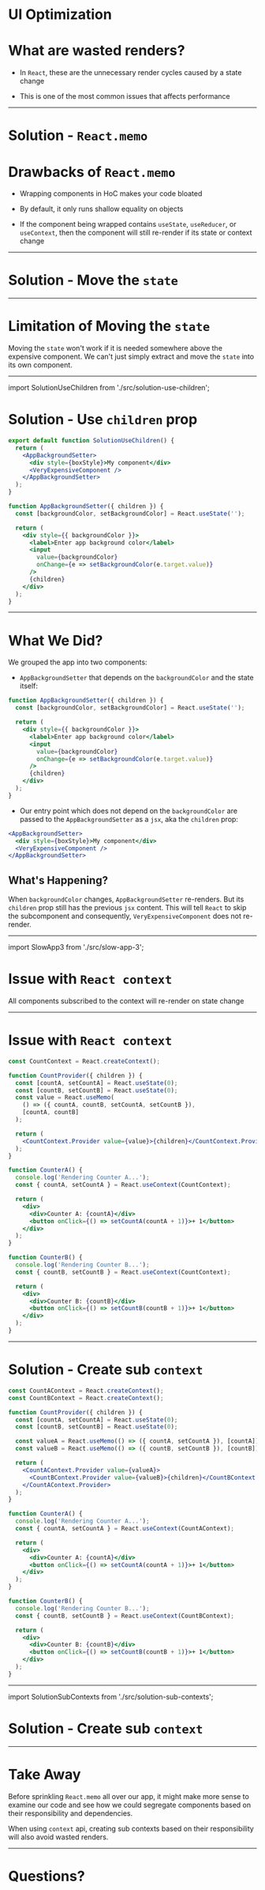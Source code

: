 # UI Optimization

# What are wasted renders?

- In `React`, these are the unnecessary render cycles caused by a state change

- This is one of the most common issues that affects performance

---

# Solution - `React.memo`

# Drawbacks of `React.memo`

- Wrapping components in HoC makes your code bloated

- By default, it only runs shallow equality on objects

- If the component being wrapped contains `useState`, `useReducer`, or `useContext`, then the component will still re-render if its state or context change

---

# Solution - Move the `state`

---

# Limitation of Moving the `state`

Moving the `state` won't work if it is needed somewhere above the expensive component.
We can't just simply extract and move the `state` into its own component.

---

import SolutionUseChildren from './src/solution-use-children';

# Solution - Use `children` prop

<SolutionUseChildren />

```jsx
export default function SolutionUseChildren() {
  return (
    <AppBackgroundSetter>
      <div style={boxStyle}>My component</div>
      <VeryExpensiveComponent />
    </AppBackgroundSetter>
  );
}

function AppBackgroundSetter({ children }) {
  const [backgroundColor, setBackgroundColor] = React.useState('');

  return (
    <div style={{ backgroundColor }}>
      <label>Enter app background color</label>
      <input
        value={backgroundColor}
        onChange={e => setBackgroundColor(e.target.value)}
      />
      {children}
    </div>
  );
}
```

---

# What We Did?

We grouped the app into two components:

- `AppBackgroundSetter` that depends on the `backgroundColor` and the state itself:

```jsx
function AppBackgroundSetter({ children }) {
  const [backgroundColor, setBackgroundColor] = React.useState('');

  return (
    <div style={{ backgroundColor }}>
      <label>Enter app background color</label>
      <input
        value={backgroundColor}
        onChange={e => setBackgroundColor(e.target.value)}
      />
      {children}
    </div>
  );
}
```

- Our entry point which does not depend on the `backgroundColor` are passed to the `AppBackgroundSetter` as a `jsx`, aka the `children` prop:

```jsx
<AppBackgroundSetter>
  <div style={boxStyle}>My component</div>
  <VeryExpensiveComponent />
</AppBackgroundSetter>
```

## What's Happening?

When `backgroundColor` changes, `AppBackgroundSetter` re-renders. But its `children` prop still has the previous `jsx` content. This will tell `React` to skip the subcomponent
and consequently, `VeryExpensiveComponent` does not re-render.

---

import SlowApp3 from './src/slow-app-3';

# Issue with `React context`

All components subscribed to the context will re-render on state change

<SlowApp3 />

---

# Issue with `React context`

```jsx
const CountContext = React.createContext();

function CountProvider({ children }) {
  const [countA, setCountA] = React.useState(0);
  const [countB, setCountB] = React.useState(0);
  const value = React.useMemo(
    () => ({ countA, countB, setCountA, setCountB }),
    [countA, countB]
  );

  return (
    <CountContext.Provider value={value}>{children}</CountContext.Provider>
  );
}

function CounterA() {
  console.log('Rendering Counter A...');
  const { countA, setCountA } = React.useContext(CountContext);

  return (
    <div>
      <div>Counter A: {countA}</div>
      <button onClick={() => setCountA(countA + 1)}>+ 1</button>
    </div>
  );
}

function CounterB() {
  console.log('Rendering Counter B...');
  const { countB, setCountB } = React.useContext(CountContext);

  return (
    <div>
      <div>Counter B: {countB}</div>
      <button onClick={() => setCountB(countB + 1)}>+ 1</button>
    </div>
  );
}
```

---

# Solution - Create sub `context`

```jsx
const CountAContext = React.createContext();
const CountBContext = React.createContext();

function CountProvider({ children }) {
  const [countA, setCountA] = React.useState(0);
  const [countB, setCountB] = React.useState(0);

  const valueA = React.useMemo(() => ({ countA, setCountA }), [countA]);
  const valueB = React.useMemo(() => ({ countB, setCountB }), [countB]);

  return (
    <CountAContext.Provider value={valueA}>
      <CountBContext.Provider value={valueB}>{children}</CountBContext.Provider>
    </CountAContext.Provider>
  );
}

function CounterA() {
  console.log('Rendering Counter A...');
  const { countA, setCountA } = React.useContext(CountAContext);

  return (
    <div>
      <div>Counter A: {countA}</div>
      <button onClick={() => setCountA(countA + 1)}>+ 1</button>
    </div>
  );
}

function CounterB() {
  console.log('Rendering Counter B...');
  const { countB, setCountB } = React.useContext(CountBContext);

  return (
    <div>
      <div>Counter B: {countB}</div>
      <button onClick={() => setCountB(countB + 1)}>+ 1</button>
    </div>
  );
}
```

---

import SolutionSubContexts from './src/solution-sub-contexts';

# Solution - Create sub `context`

<SolutionSubContexts />

---

# Take Away

Before sprinkling `React.memo` all over our app, it might make more sense to examine our code and see how we could segregate components based on their responsibility and dependencies.

When using `context` api, creating sub contexts based on their responsibility will also avoid wasted renders.

---

# Questions?

